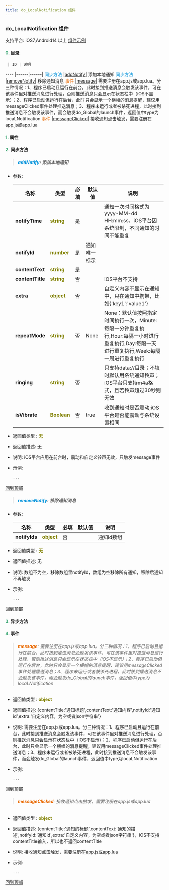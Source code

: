 ```yaml
---
title: do_LocalNotification 组件
---
```


### do_LocalNotification 组件

 支持平台: iOS7,Android14 以上
 [组件示例](https://github.com/do-api/docs-example/tree/master/source/view/do_LocalNotification)
 

#### <font color ='#40A977'>**0.**</font> 目录

     | ID | 说明
---- |------|------|
<font color ='#0092db'>同步方法</font>  |[addNotify](#addNotify)| 添加本地通知
<font color ='#0092db'>同步方法</font>  |[removeNotify](#removeNotify)| 移除通知消息
<font color ='#e96900'>事件</font>  |[message](#message)| 需要注册在app.js或app.lua。分三种情况：1、程序已启动且运行在前台，此时接到推送消息会触发该事件，可在该事件里对推送消息进行处理，否则推送消息只会显示在状态栏中（iOS不显示）；2、程序已启动但运行在后台，此时只会显示一个横幅的消息提醒，建议用messageClicked事件处理推送消息；3、程序未运行或者被杀死进程，此时接到推送消息不会触发该事件，而会触发do_Global的launch事件，返回值中type为locaLNotification
<font color ='#e96900'>事件</font>  |[messageClicked](#messageClicked)| 接收通知点击触发，需要注册在app.js或app.lua

#### <font color ='#40A977'>**1.**</font> 属性

#### <font color ='#40A977'>**2.**</font> 同步方法

>##### <span id=addNotify><font color ='#0092db'>**addNotify**</font></span>: 添加本地通知

- 参数:

  名称 | 类型 |必填|默认值|说明
  ---- |-------------  |--------------|--------|------
  **notifyTime** |<font color ='#808000'>**string**</font> | 是 | |通知一次时间格式为yyyy-MM-dd HH:mm:ss，iOS平台因系统限制，不同通知的时间不能重复
  **notifyId** |<font color ='#808000'>**number**</font> | 是 | 通知唯一标示|
  **contentText** |<font color ='#808000'>**string**</font> | 是 | |
  **contentTitle** |<font color ='#808000'>**string**</font> | 否 | |iOS平台不支持
  **extra** |<font color ='#808000'>**object**</font> | 否 | |自定义内容不显示在通知中，只在通知中携带，比如{'key1':'value1'}
  **repeatMode** |<font color ='#808000'>**string**</font> | 否 | None|None：默认值按照指定时间执行一次，Minute:每隔一分钟重复执行,Hour:每隔一小时进行重复执行,Day:每隔一天进行重复执行,Week:每隔一周进行重复执行
  **ringing** |<font color ='#808000'>**string**</font> | 否 | |只支持data://目录；不填时默认用系统通知铃声；iOS平台只支持m4a格式，且若铃声超过30秒则无效
  **isVibrate** |<font color ='#808000'>**Boolean**</font> | 否 | true|收到通知时是否震动;iOS平台是否能震动与系统设置相同
- 返回值类型 : <font color ='#808000'>**无**</font>
- 返回值描述: 无
- 说明: iOS平台应用在前台时，震动和自定义铃声无效，只触发message事件
- 示例:

  ```javascript
  ...

  ```

[回到顶部](#top)

>##### <span id=removeNotify><font color ='#0092db'>**removeNotify**</font></span>: 移除通知消息

- 参数:

  名称 | 类型 |必填|默认值|说明
  ---- |-------------  |--------------|--------|------
  **notifyIds** |<font color ='#808000'>**object**</font> | 否 | |通知id数组
- 返回值类型 : <font color ='#808000'>**无**</font>
- 返回值描述: 无
- 说明: 数组不为空，移除数组里notifyId，数组为空移除所有通知，移除后通知不再触发
- 示例:

  ```javascript
  ...

  ```

[回到顶部](#top)

#### <font color ='#40A977'>**3.**</font> 异步方法


#### <font color ='#40A977'>**4.**</font> 事件

>###### <span id=message><font color ='#e96900'>**message**</font></span>: 需要注册在app.js或app.lua。分三种情况：1、程序已启动且运行在前台，此时接到推送消息会触发该事件，可在该事件里对推送消息进行处理，否则推送消息只会显示在状态栏中（iOS不显示）；2、程序已启动但运行在后台，此时只会显示一个横幅的消息提醒，建议用messageClicked事件处理推送消息；3、程序未运行或者被杀死进程，此时接到推送消息不会触发该事件，而会触发do_Global的launch事件，返回值中type为locaLNotification

- 返回值类型 : <font color ='#808000'>**object**</font>
- 返回值描述: {contentTitle:'通知标题',contentText:'通知内容',notifyId:'通知id',extra:'自定义内容，为空或者json字符串'}
- 说明: 需要注册在app.js或app.lua。分三种情况：1、程序已启动且运行在前台，此时接到推送消息会触发该事件，可在该事件里对推送消息进行处理，否则推送消息只会显示在状态栏中（iOS不显示）；2、程序已启动但运行在后台，此时只会显示一个横幅的消息提醒，建议用messageClicked事件处理推送消息；3、程序未运行或者被杀死进程，此时接到推送消息不会触发该事件，而会触发do_Global的launch事件，返回值中type为locaLNotification
- 示例:

  ```javascript
  ...

  ```

[回到顶部](#top)

>###### <span id=messageClicked><font color ='#e96900'>**messageClicked**</font></span>: 接收通知点击触发，需要注册在app.js或app.lua

- 返回值类型 : <font color ='#808000'>**object**</font>
- 返回值描述: {contentTitle:'通知的标题',contentText:'通知的描述',notifyId:'通知id',extra:'自定义内容，为空或者json字符串'}，iOS不支持contentTitle输入，所以也不返回contentTitle
- 说明: 接收通知点击触发，需要注册在app.js或app.lua
- 示例:

  ```javascript
  ...

  ```

[回到顶部](#top)


